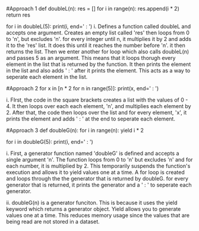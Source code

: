 #Approach 1
def doubleL(n):
    res = []
    for i in range(n): res.append(i * 2)
    return res

for i in doubleL(5): 
    print(i, end=' : ')
 i.  Defines a function called doubleL and accepts one argument. Creates an empty list called 'res'
    then loops from 0 to 'n', but excludes 'n'. for every integer until n, it multiplies it by 2
     and adds it to the 'res' list. It does this until it reaches the number before 'n'. it then returns 
     the list. Then we enter another for loop which also calls doubleL(n) and passes 5 as an argument. This 
     means that it loops thorugh every element in the list that is returned by the function. It then prints
     the element in the list and also adds ' : ' after it prints the element. This acts as a way to seperate 
     each element in the list. 

 #Approach 2
for x in [n * 2 for n in range(5)]:
    print(x, end=' : ')

 i. FIrst, the code in the square brackets creates a list with the values of 0 - 4. It then loops over each 
    each element, 'n', and multiplies each element by 2. After that, the code then loops over the list and 
    for every element, 'x', it prints the element and adds ' : ' at the end to seperate each element. 
    
#Approach 3
def doubleG(n):
        for i in range(n):
            yield i * 2

for i in doubleG(5):
    print(i, end=' : ')

 i. First, a generator function named 'doubleG' is defined and accepts a single argument 'n'. 
    The function loops from 0 to 'n' but excludes 'n' and for each number, it is multiplied by 
    2. This temporarily suspends the function's execution and allows it to yield values one at
    a time. A for loop is created and loops through the the generator that is returned by
    doubleG. for every generator that is returned, it prints the generator and a ' : ' to seperate 
    each generator. 
    
 ii. doubleG(n) is a generator funciton. This is because it uses the yield keyword which returns 
     a generator object. Yield allows you to generate values one at a time. This reduces memory usage 
     since the values that are being read are not stored in a dataset. 


